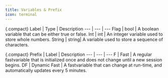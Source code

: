 ```yaml
---
title: Variables & Prefix
icon: terminal
---
```

{.compact}
Label   | Type  | Description
---     | ---   | ---
Flag    | bool  | A boolean variable that can be either true or false.
Int     | int   | An integer variable used to store whole numbers.
String  | string| A variable used to store a sequence of characters.

{.compact}
Prefix | Label        | Description
---    | ---          | ---
F      | Fast         | A regular fastvariable that is initialized once and does not change until a new session begins.
DF     | Dynamic Fast | A fastvariable that can change at run-time, and automatically updates every 5 minutes.
